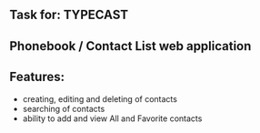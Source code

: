 ## Task for: TYPECAST

## Phonebook / Contact List web application

## Features:

- creating, editing and deleting of contacts
- searching of contacts
- ability to add and view All and Favorite contacts

